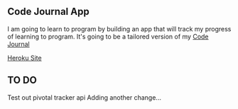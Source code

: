 ## Code Journal App

I am going to learn to program by building an app that will track my progress of learning to program. It's going to be a tailored version of my [Code Journal](https://github.com/DMWoodall/code-journal)

[Heroku Site](http://code-journal.herokuapp.com/)

## TO DO

Test out pivotal tracker api
Adding another change...


